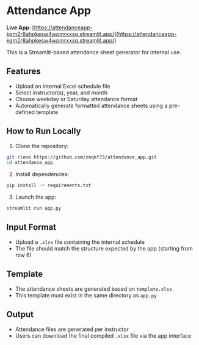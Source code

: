 # Attendance App

**Live App**: [https://attendanceapp-kgm2r8ahpkesw4wpmrxxsq.streamlit.app/](https://attendanceapp-kgm2r8ahpkesw4wpmrxxsq.streamlit.app/)

This is a Streamlit-based attendance sheet generator for internal use.

## Features
- Upload an internal Excel schedule file
- Select instructor(s), year, and month
- Choose weekday or Saturday attendance format
- Automatically generate formatted attendance sheets using a pre-defined template

## How to Run Locally

1. Clone the repository:
```bash
git clone https://github.com/zmqkf73/attendance_app.git
cd attendance_app
```

2. Install dependencies:
```bash
pip install -r requirements.txt
```

3. Launch the app:
```bash
streamlit run app.py
```

## Input Format
- Upload a `.xlsx` file containing the internal schedule
- The file should match the structure expected by the app (starting from row 6)

## Template
- The attendance sheets are generated based on `template.xlsx`
- This template must exist in the same directory as `app.py`

## Output
- Attendance files are generated per instructor
- Users can download the final compiled `.xlsx` file via the app interface
